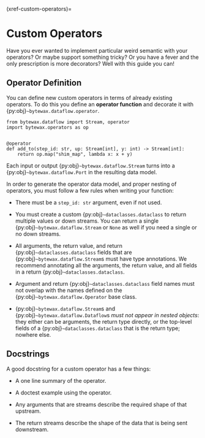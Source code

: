 (xref-custom-operators)=
# Custom Operators

Have you ever wanted to implement particular weird semantic with your
operators? Or maybe support something tricky? Or you have a fever and
the only prescription is more decorators? Well with this guide you
can!

## Operator Definition

You can define new custom operators in terms of already existing
operators. To do this you define an **operator function** and decorate
it with {py:obj}`~bytewax.dataflow.operator`.

```{testcode}
from bytewax.dataflow import Stream, operator
import bytewax.operators as op


@operator
def add_to(step_id: str, up: Stream[int], y: int) -> Stream[int]:
    return op.map("shim_map", lambda x: x + y)
```

Each input or output {py:obj}`~bytewax.dataflow.Stream` turns into a
{py:obj}`~bytewax.dataflow.Port` in the resulting data model.

In order to generate the operator data model, and proper nesting of
operators, you must follow a few rules when writing your function:

- There must be a `step_id: str` argument, even if not used.

- You must create a custom {py:obj}`~dataclasses.dataclass` to return
  multiple values or down streams. You can return a single
  {py:obj}`~bytewax.dataflow.Stream` or `None` as well if you need a
  single or no down streams.

- All arguments, the return value, and return
  {py:obj}`~dataclasses.dataclass` fields that are
  {py:obj}`~bytewax.dataflow.Stream`s must have type annotations. We
  recommend annotating all the arguments, the return value, and all
  fields in a return {py:obj}`~dataclasses.dataclass`.

- Argument and return {py:obj}`~dataclasses.dataclass` field names
  must not overlap with the names defined on the
  {py:obj}`~bytewax.dataflow.Operator` base class.

- {py:obj}`~bytewax.dataflow.Stream`s and
  {py:obj}`~bytewax.dataflow.Dataflow`s _must not appear in nested
  objects_: they either can be arguments, the return type directly, or
  the top-level fields of a {py:obj}`~dataclasses.dataclass` that is
  the return type; nowhere else.

## Docstrings

A good docstring for a custom operator has a few things:

- A one line summary of the operator.

- A doctest example using the operator.

- Any arguments that are streams describe the required shape of that
  upstream.

- The return streams describe the shape of the data that is being sent
  downstream.
